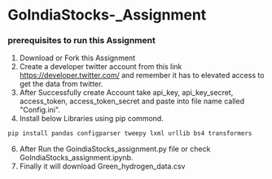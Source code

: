 # GoIndiaStocks-_Assignment

### prerequisites to run this Assignment

1) Download or Fork this Assignment 
2) Create a developer twitter account from this link https://developer.twitter.com/ and remember it has to elevated access to get the data from twitter.
3) After Successfully create Account take api_key, api_key_secret, access_token, access_token_secret and paste into file name called "Config.ini".
4) Install below Libraries using pip commond.

```bash
pip install pandas configparser tweepy lxml urllib bs4 transformers
```
6) After Run the GoindiaStocks_assignment.py file or check GoIndiaStocks_assignment.ipynb.
7) Finally it will download Green_hydrogen_data.csv
